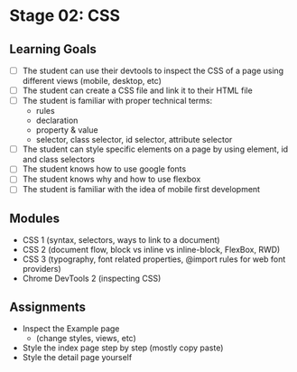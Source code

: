 # Stage 02: CSS

## Learning Goals
* [ ] The student can use their devtools to inspect the CSS of a page using different views (mobile, desktop, etc)
* [ ] The student can create a CSS file and link it to their HTML file
* [ ] The student is familiar with proper technical terms:
    * rules
    * declaration
    * property & value
    * selector, class selector, id selector, attribute selector
* [ ] The student can style specific elements on a page by using element, id and class selectors
* [ ] The student knows how to use google fonts
* [ ] The student knows why and how to use flexbox
* [ ] The student is familiar with the idea of mobile first development

## Modules

  * CSS 1 (syntax, selectors, ways to link to a document)
  * CSS 2 (document flow, block vs inline vs inline-block, FlexBox, RWD)
  * CSS 3 (typography, font related properties, @import rules for web font providers)
  * Chrome DevTools 2 (inspecting CSS)

## Assignments
* Inspect the Example page 
    * (change styles, views, etc)
* Style the index page step by step (mostly copy paste)
* Style the detail page yourself


